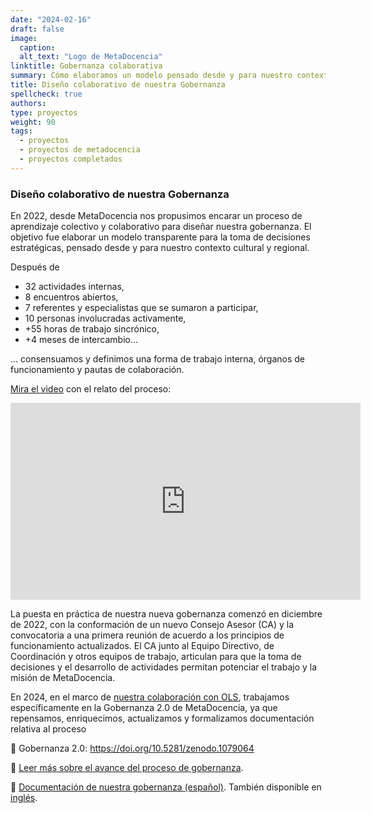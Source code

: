 ```yaml
---
date: "2024-02-16"
draft: false
image:
  caption: 
  alt_text: "Logo de MetaDocencia"
linktitle: Gobernanza colaborativa
summary: Cómo elaboramos un modelo pensado desde y para nuestro contexto cultural y regional. 
title: Diseño colaborativo de nuestra Gobernanza
spellcheck: true
authors: 
type: proyectos
weight: 90
tags:
  - proyectos
  - proyectos de metadocencia
  - proyectos completados
---
```


###  Diseño colaborativo de nuestra Gobernanza
En 2022, desde MetaDocencia nos propusimos encarar un proceso de aprendizaje colectivo y colaborativo para diseñar nuestra gobernanza. El objetivo fue elaborar un modelo transparente para la toma de decisiones estratégicas, pensado desde y para nuestro contexto cultural y regional. 

Después de 
- 32 actividades internas,
- 8 encuentros abiertos,
- 7 referentes y especialistas que se sumaron a participar,
- 10 personas involucradas activamente,
- +55 horas de trabajo sincrónico,
- +4 meses de intercambio…

… consensuamos y definimos una forma de trabajo interna, órganos de funcionamiento y pautas de colaboración. 

[Mira el video](https://youtube.com/watch?v=02NLFbEwgmQ&feature=shares) con el relato del proceso:

<iframe width="560" height="315" src="https://www.youtube.com/embed/02NLFbEwgmQ" title="YouTube video player" frameborder="0" allow="accelerometer; autoplay; clipboard-write; encrypted-media; gyroscope; picture-in-picture; web-share" allowfullscreen></iframe>

La puesta en práctica de nuestra nueva gobernanza comenzó en diciembre de 2022, con la conformación de un nuevo Consejo Asesor (CA) y la convocatoria a una primera reunión de acuerdo a los principios de funcionamiento actualizados. El CA junto al Equipo Directivo, de Coordinación y otros equipos de trabajo, articulan para que la toma de decisiones y el desarrollo de actividades permitan potenciar el trabajo y la misión de MetaDocencia.

En 2024, en el marco de [nuestra colaboración con OLS](https://www.metadocencia.org/post/ols8/), trabajamos específicamente en la Gobernanza 2.0 de MetaDocencia, ya que repensamos, enriquecimos, actualizamos y formalizamos documentación relativa al proceso 

🔗 Gobernanza 2.0: https://doi.org/10.5281/zenodo.1079064

🔗 [Leer más sobre el avance del proceso de gobernanza](https://zenodo.org/record/7392334#.Y7gW6XaZNPY).

🔗 [Documentación de nuestra gobernanza (español)](https://zenodo.org/record/7398893#.Y7gW1HaZNPY). También disponible en [inglés](https://zenodo.org/record/7399003#.Y7gfDnaZNPZ).

